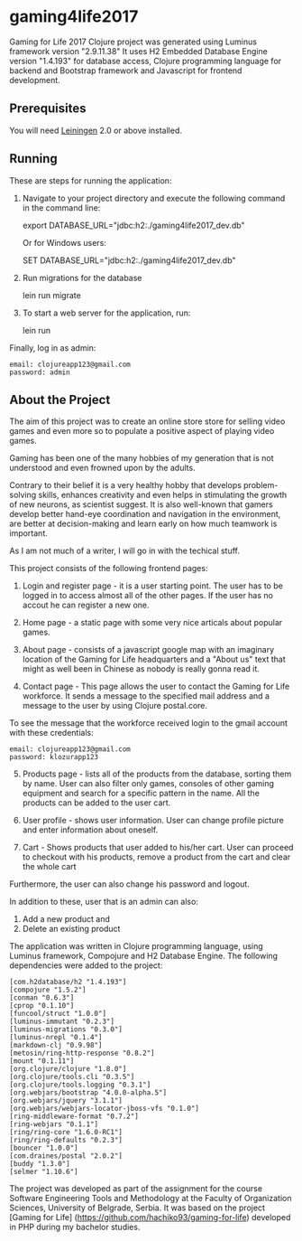 # gaming4life2017

Gaming for Life 2017 Clojure project was generated using Luminus framework version "2.9.11.38"
It uses H2 Embedded Database Engine version "1.4.193" for database access, Clojure programming language for backend and Bootstrap framework and Javascript for frontend development.

## Prerequisites

You will need [Leiningen][1] 2.0 or above installed.

[1]: https://github.com/technomancy/leiningen

## Running

These are steps for running the application:

1) Navigate to your project directory and execute the following command in the command line:

    export DATABASE_URL="jdbc:h2:./gaming4life2017_dev.db"

   Or for Windows users:

    SET DATABASE_URL="jdbc:h2:./gaming4life2017_dev.db"

2) Run migrations for the database

    lein run migrate

3) To start a web server for the application, run:

    lein run

Finally, log in as admin:

    email: clojureapp123@gmail.com
    password: admin

## About the Project

The aim of this project was to create an online store store for selling video games and even more so to populate a positive aspect of playing video games.

Gaming has been one of the many hobbies of my generation that is not understood and even frowned upon by the adults.

Contrary to their belief it is a very healthy hobby that develops problem-solving skills, enhances creativity and even helps in stimulating the growth of new neurons, as scientist suggest. It is also well-known that gamers develop better hand-eye coordination and navigation in the environment, are better at decision-making and learn early on how much teamwork is important.

As I am not much of a writer, I will go in with the techical stuff.

This project consists of the following frontend pages:

1) Login and register page - it is a user starting point. The user has to be logged in to access almost all of the other pages. If the user has no accout he can register a new one.

2) Home page - a static page with some very nice articals about popular games.

3) About page - consists of a javascript google map with an imaginary location of the Gaming for Life headquarters and a "About us" text that might as well been in Chinese as nobody is really gonna read it.

4) Contact page - This page allows the user to contact the Gaming for Life workforce. It sends a message to the specified mail address and a message to the user by using Clojure postal.core.

To see the message that the workforce received login to the gmail account with these credentials:

    email: clojureapp123@gmail.com
    password: klozurapp123

5) Products page - lists all of the products from the database, sorting them by name. User can also filter only games, consoles of other gaming equipment and search for a specific pattern in the name. All the products can be added to the user cart.

6) User profile - shows user information. User can change profile picture and enter information about oneself.

7) Cart - Shows products that user added to his/her cart. User can proceed to checkout with his products, remove a product from the cart and clear the whole cart

Furthermore, the user can also change his password and logout.

In addition to these, user that is an admin can also:

1) Add a new product and
2) Delete an existing product

The application was written in Clojure programming language, using Luminus framework, Compojure and H2 Database Engine.
The following dependencies were added to the project:

    [com.h2database/h2 "1.4.193"]
    [compojure "1.5.2"]
    [conman "0.6.3"]
    [cprop "0.1.10"]
    [funcool/struct "1.0.0"]
    [luminus-immutant "0.2.3"]
    [luminus-migrations "0.3.0"]
    [luminus-nrepl "0.1.4"]
    [markdown-clj "0.9.98"]
    [metosin/ring-http-response "0.8.2"]
    [mount "0.1.11"]
    [org.clojure/clojure "1.8.0"]
    [org.clojure/tools.cli "0.3.5"]
    [org.clojure/tools.logging "0.3.1"]
    [org.webjars/bootstrap "4.0.0-alpha.5"]
    [org.webjars/jquery "3.1.1"]
    [org.webjars/webjars-locator-jboss-vfs "0.1.0"]
    [ring-middleware-format "0.7.2"]
    [ring-webjars "0.1.1"]
    [ring/ring-core "1.6.0-RC1"]
    [ring/ring-defaults "0.2.3"]
    [bouncer "1.0.0"]
    [com.draines/postal "2.0.2"]
    [buddy "1.3.0"]
    [selmer "1.10.6"]

The project was developed as part of the assignment for the course Software Engineering Tools and Methodology at the Faculty of Organization Sciences, University of Belgrade, Serbia. It was based on the project [Gaming for Life] (https://github.com/hachiko93/gaming-for-life) developed in PHP during my bachelor studies.
